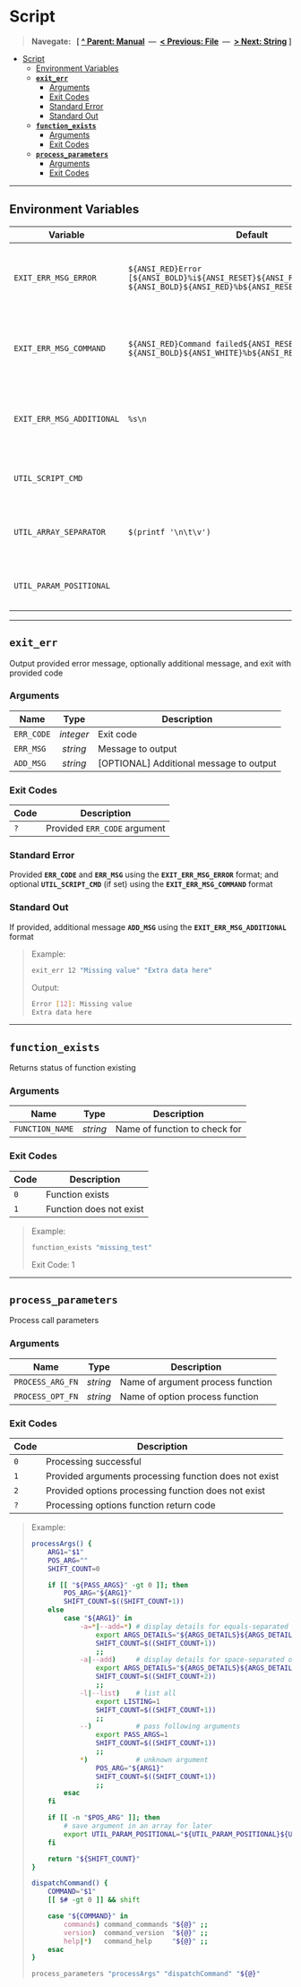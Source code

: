# Script

> **Navegate: &nbsp; [ [^ Parent: Manual](../MANUAL.md) &nbsp;&mdash;&nbsp; [< Previous: File](../file/README.md) &nbsp;&mdash;&nbsp; [> Next: String](../string/README.md) ]**

- [Script](#script)
  - [Environment Variables](#environment-variables)
  - [**`exit_err`**](#exit_err)
    - [Arguments](#arguments)
    - [Exit Codes](#exit-codes)
    - [Standard Error](#standard-error)
    - [Standard Out](#standard-out)
  - [**`function_exists`**](#function_exists)
    - [Arguments](#arguments-1)
    - [Exit Codes](#exit-codes-1)
  - [**`process_parameters`**](#process_parameters)
    - [Arguments](#arguments-2)
    - [Exit Codes](#exit-codes-2)

---


## Environment Variables

| Variable                  | Default                                                                                                            | Description                                                   |
| ------------------------- | ------------------------------------------------------------------------------------------------------------------ | ------------------------------------------------------------- |
| `EXIT_ERR_MSG_ERROR`      | `${ANSI_RED}Error [${ANSI_BOLD}%i${ANSI_RESET}${ANSI_RED}]${ANSI_RESET}: ${ANSI_BOLD}${ANSI_RED}%b${ANSI_RESET}\n` | Variable to store `printf` style string for error message     |
| `EXIT_ERR_MSG_COMMAND`    | `${ANSI_RED}Command failed${ANSI_RESET}: ${ANSI_BOLD}${ANSI_WHITE}%b${ANSI_RESET}\n`                               | Variable to store `printf` style string for command string    |
| `EXIT_ERR_MSG_ADDITIONAL` | `%s\n`                                                                                                             | Variable to store `printf` style string for additional string |
| `UTIL_SCRIPT_CMD`         |                                                                                                                    | Variable to hold command string                               |
| `UTIL_ARRAY_SEPARATOR`    | `$(printf '\n\t\v')`                                                                                               | Value to use to separate positional arguments                 |
| `UTIL_PARAM_POSITIONAL`   |                                                                                                                    | Variable to store positional arguments                        |

---


## **`exit_err`**

Output provided error message, optionally additional message, and exit with provided code

### Arguments

| Name       | Type      | Description                             |
| ---------- | :-------: | --------------------------------------- |
| `ERR_CODE` | _integer_ | Exit code                               |
| `ERR_MSG`  | _string_  | Message to output                       |
| `ADD_MSG`  | _string_  | [OPTIONAL] Additional message to output |

### Exit Codes

| Code | Description                  |
| ---- | ---------------------------- |
| `?`  | Provided `ERR_CODE` argument |

### Standard Error

Provided **`ERR_CODE`** and **`ERR_MSG`** using the **`EXIT_ERR_MSG_ERROR`** format; and optional **`UTIL_SCRIPT_CMD`** (if set) using the **`EXIT_ERR_MSG_COMMAND`** format

### Standard Out

If provided, additional message **`ADD_MSG`** using the **`EXIT_ERR_MSG_ADDITIONAL`** format

> Example:
>
> ```bash
> exit_err 12 "Missing value" "Extra data here"
> ```
>
> Output:
>
> ```bash
> Error [12]: Missing value
> Extra data here
> ```

---


## **`function_exists`**

Returns status of function existing

### Arguments

| Name            | Type     | Description                       |
| --------------- | :------: | --------------------------------- |
| `FUNCTION_NAME` | _string_ | Name of function to check for     |

### Exit Codes

| Code | Description             |
| ---- | ----------------------- |
| `0`  | Function exists         |
| `1`  | Function does not exist |

> Example:
>
> ```bash
> function_exists "missing_test"
> ```
>
> Exit Code: 1

---


## **`process_parameters`**

Process call parameters

### Arguments

| Name             | Type     | Description                       |
| ---------------- | :------: | --------------------------------- |
| `PROCESS_ARG_FN` | _string_ | Name of argument process function |
| `PROCESS_OPT_FN` | _string_ | Name of option process function   |

### Exit Codes

| Code | Description                                           |
| ---- | ----------------------------------------------------- |
| `0`  | Processing successful                                 |
| `1`  | Provided arguments processing function does not exist |
| `2`  | Provided options processing function does not exist   |
| `?`  | Processing options function return code               |

> Example:
>
> ```bash
> processArgs() {
>     ARG1="$1"
>     POS_ARG=""
>     SHIFT_COUNT=0
>
>     if [[ "${PASS_ARGS}" -gt 0 ]]; then
>         POS_ARG="${ARG1}"
>         SHIFT_COUNT=$((SHIFT_COUNT+1))
>     else
>         case "${ARG1}" in
>             -a=*|--add=*) # display details for equals-separated option value
>                 export ARGS_DETAILS="${ARGS_DETAILS}${ARGS_DETAILS:+ }${ARG1#*=}"
>                 SHIFT_COUNT=$((SHIFT_COUNT+1))
>                 ;;
>             -a|--add)     # display details for space-separated option value
>                 export ARGS_DETAILS="${ARGS_DETAILS}${ARGS_DETAILS:+ }$2"
>                 SHIFT_COUNT=$((SHIFT_COUNT+2))
>                 ;;
>             -l|--list)    # list all
>                 export LISTING=1
>                 SHIFT_COUNT=$((SHIFT_COUNT+1))
>                 ;;
>             --)           # pass following arguments
>                 export PASS_ARGS=1
>                 SHIFT_COUNT=$((SHIFT_COUNT+1))
>                 ;;
>             *)            # unknown argument
>                 POS_ARG="${ARG1}"
>                 SHIFT_COUNT=$((SHIFT_COUNT+1))
>                 ;;
>         esac
>     fi
>
>     if [[ -n "$POS_ARG" ]]; then
>         # save argument in an array for later
>         export UTIL_PARAM_POSITIONAL="${UTIL_PARAM_POSITIONAL}${UTIL_PARAM_POSITIONAL:+${UTIL_ARRAY_SEPARATOR}}${POS_ARG}"
>     fi
>
>     return "${SHIFT_COUNT}"
> }
>
> dispatchCommand() {
>     COMMAND="$1"
>     [[ $# -gt 0 ]] && shift
> 
>     case "${COMMAND}" in
>         commands) command_commands "${@}" ;;
>         version)  command_version  "${@}" ;;
>         help|*)   command_help     "${@}" ;;
>     esac
> }
>
> process_parameters "processArgs" "dispatchCommand" "${@}"
> ```
